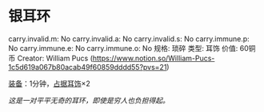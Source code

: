 # 银耳环

carry.invalid.m: No
carry.invalid.a: No
carry.invalid.s: No
carry.immune.p: No
carry.immune.e: No
carry.immune.o: No
规格: 琐碎
类型: 耳饰
价值: 60铜币
Creator: William Pucs (https://www.notion.so/William-Pucs-1c5d619a067b80acab49f60859dddd55?pvs=21)

<aside>

[装备](https://www.notion.so/1b3d619a067b80f99057fe3412922dd5?pvs=21)：1分钟，[占据](https://www.notion.so/1b3d619a067b8021ba8fe7cef8b96857?pvs=21)[耳饰](https://www.notion.so/1b3d619a067b80bba201c51b1cc16cbc?pvs=21)×2

</aside>

*这是一对平平无奇的耳环，即使是穷人也负担得起。*